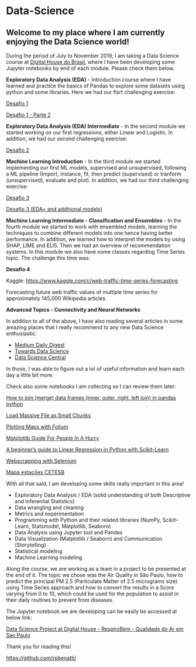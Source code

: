 <style>body {background-image: url("data-science-lego.jpg");background-repeat:no-repeat;background-size:cover;}</style>

# Data-Science

## Welcome to my place where I am currently enjoying the Data Science world!

During the period of July to November 2019, I am taking a Data Science course at <a href="https://br.digitalhouse.com/">Digital House do Brasil</a>, where I have been developing some Jupyter notebooks by end of each module. Please check them below.

**Exploratory Data Analysis (EDA)** - Introduction course where I have learned and practice the basics of Pandas to explore some datasets using python and some libraries. Here we had our fisrt challenging exercise:

<a href="https://nbviewer.jupyter.org/github/rpbenatti/Data-Science/blob/master/Desafio1.ipynb">Desafio 1</a>

<a href="https://nbviewer.jupyter.org/github/rpbenatti/Data-Science/blob/master/desafio1-parte2.ipynb">Desafio 1 - Parte 2</a>

**Exploratory Data Analysis (EDA) Intermediate** - In the second module we started working on our first regressions, either Linear and Logistic. In addition, we had our second challenging exercise:

<a href="https://nbviewer.jupyter.org/github/rpbenatti/Data-Science/blob/master/Desafio2-individual-Benatti-v2.ipynb">Desafio 2</a>

**Machine Learning Introduction** - In the third module we started implementing our first ML models, supervised and unsupervised, following a ML pipeline (Import, instance, fit, then predict (supervised) or tranform (unsupervised), evaluate and plot). In addition, we had our third challenging exercise:

<a href="https://nbviewer.jupyter.org/github/rpbenatti/Data-Science/blob/master/desafio3_Benatti_v2.ipynb">Desafio 3</a>

<a href="https://nbviewer.jupyter.org/github/rpbenatti/Data-Science/blob/master/DH Desafio 3 Benatti.ipynb">Desafio 3 (EDA+ and additional models)</a>

**Machine Learning Intermediate - Classification and Ensembles** - In the fourth module we started to work with ensembled models, learning the techniques to combine different models into one hence having better performance. In addition, we learned how to interpret the models by using SHAP, LIME and ELI5. Then we had an overview of recommendation systems. In this module we also have some classes regarding Time Series topic. The challenge this time was:

<b>Desafio 4</b>

Kaggle: https://www.kaggle.com/c/web-traffic-time-series-forecasting

Forecasting future web traffic values of multiple time series for approximately 145,000 Wikipedia articles.

**Advanced Topics - Connectivity and Neural Networks**

In addition to all of the above, I have also reading several articles in some amazing places that I really recommend to any new Data Science enthusiastic:

<ul>
  <li><a href="https://medium.com/">Medium Daily Digest</a></li>
  <li><a href="https://towardsdatascience.com/">Towards Data Science</a></li>
  <li><a href="https://www.datasciencecentral.com/">Data Science Central</a></li>
</ul>

In those, I was able to figure out a lot of useful information and learn each day a little bit more.

Check also some notebooks I am collecting so I can review them later:

<a href="https://nbviewer.jupyter.org/github/rpbenatti/Data-Science/blob/master/how_to_join_merge_dataframes_in_pandas_python.ipynb">How to join (merge) data frames (inner, outer, right, left join) in pandas python</a>

<a href="https://nbviewer.jupyter.org/github/rpbenatti/Data-Science/blob/master/load_massive_file_as_small_chunks.ipynb">Load Massive File as Small Chunks</a>

<a href="https://nbviewer.jupyter.org/github/rpbenatti/Data-Science/blob/master/plotando_mapas.ipynb">Plotting Maps with Folium</a>

<a href="https://nbviewer.jupyter.org/github/rpbenatti/Data-Science/blob/master/Matplotlib_Guide_For_People_In_A_Hurry.ipynb">Matplotlib Guide For People In A Hurry</a>

<a href="https://nbviewer.jupyter.org/github/rpbenatti/Data-Science/blob/master/linear_regression_in_python_with_scikit_learn.ipynb">A beginner’s guide to Linear Regression in Python with Scikit-Learn</a>

<a href="https://nbviewer.jupyter.org/github/rpbenatti/Data-Science/blob/master/imovelweb.ipynb">Webscrapping with Selenium</a>

<a href="https://nbviewer.jupyter.org/github/rpbenatti/Data-Science/blob/master/mapa-estacoes-cetesb.ipynb">Mapa estações CETESB</a>

With all that said, I am developing some skills really important in this area!

- Exploratory Data Analysis / EDA (solid understanding of both Descriptive and Inferential Statistics)
- Data wrangling and cleaning
- Metrics and experimentation
- Programming with Python and their related libraries (NumPy, Scikit-Learn, Statsmodel, Matplotlib, Seaborn)
- Data Analysis using Jupyter tool and Pandas
- Data Visualization (Matplotlib / Seaborn) and Communication (Storytelling)
- Statistical modeling
- Machine Learning modeling

Along the course, we are working as a team in a project to be presented at the end of it. The topic we chose was the Air Quality in São Paulo, how to predict the principal PM 2.5 (Particulate Matter of 2.5 micrograms size) using Time Series approach and how to convert the results in a Score varying from 0 to 10, which could be used for the population to assist in their daily routines to prevent from diseases.

The Jupyter notebook we are developing can be easily be accessed at below link:

<a href="https://nbviewer.jupyter.org/github/rpbenatti/DS-DH-Project/blob/master/Projeto-Integrador-Grupo5-RespiroBem.ipynb">Data Science Project at Digital House - RespiroBem - Qualidade do Ar em Sao Paulo</a>

Thank you for reading this!

https://github.com/rpbenatti/

